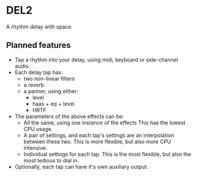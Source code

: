 
# DEL2

A rhythm delay with space.

## Planned features

- Tap a rhythm into your delay, 
  using midi, keyboard or side-channel audio.
- Each delay tap has:
  - two non-linear filters
  - a reverb
  - a panner, using either:
    - level
    - haas + eq + level 
    - HRTF
- The parameters of the above effects can be:
  - All the same, using one instance of the effects
    This has the lowest CPU usage.
  - A pair of settings, and each tap's settings are an interpolation between these two.
    This is more flexible, but also more CPU intensive.
  - Individual settings for each tap.
    This is the most flexible, but also the most tedious to dial in.
- Optionally, each tap can have it's own auxiliary output.
